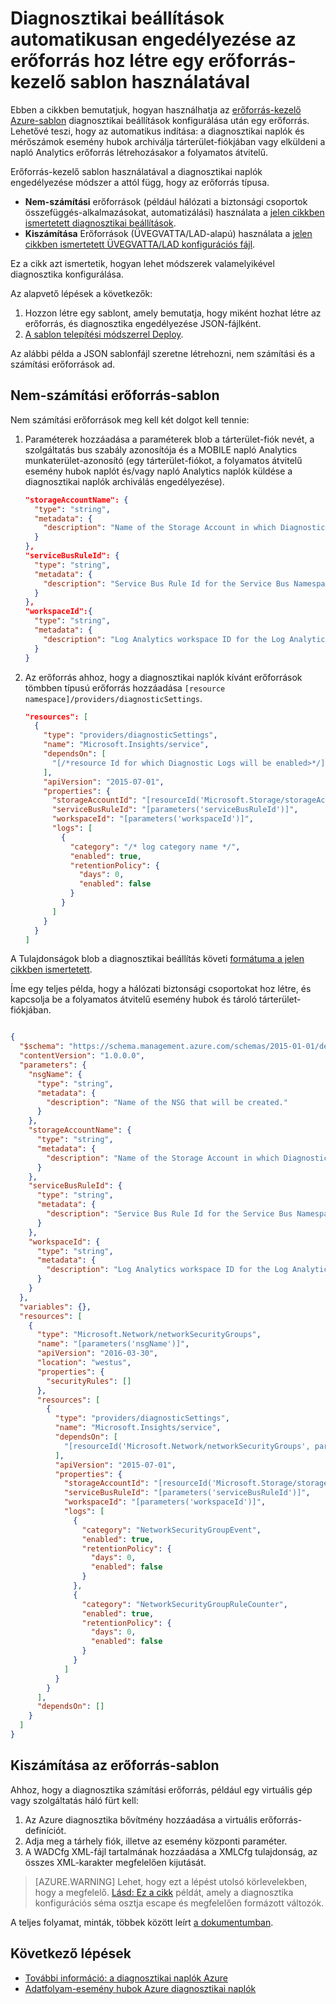 <properties
    pageTitle="Erőforrás-kezelő sablon használatával diagnosztikai beállítások automatikusan engedélyezése |} Microsoft Azure"
    description="Megtudhatja, hogy miként hozhat létre, amely lehetővé teszi a diagnosztikai naplók esemény hubok adatfolyam vagy tárolja őket a tárterület-fiók diagnosztikai beállítások erőforrás-kezelő sablonnal."
    authors="johnkemnetz"
    manager="rboucher"
    editor=""
    services="monitoring-and-diagnostics"
    documentationCenter="monitoring-and-diagnostics"/>

<tags
    ms.service="monitoring-and-diagnostics"
    ms.workload="na"
    ms.tgt_pltfrm="na"
    ms.devlang="na"
    ms.topic="article"
    ms.date="09/26/2016"
    ms.author="johnkem"/>

# <a name="automatically-enable-diagnostic-settings-at-resource-creation-using-a-resource-manager-template"></a>Diagnosztikai beállítások automatikusan engedélyezése az erőforrás hoz létre egy erőforrás-kezelő sablon használatával
Ebben a cikkben bemutatjuk, hogyan használhatja az [erőforrás-kezelő Azure-sablon](../resource-group-authoring-templates.md) diagnosztikai beállítások konfigurálása után egy erőforrás. Lehetővé teszi, hogy az automatikus indítása: a diagnosztikai naplók és mérőszámok esemény hubok archiválja tárterület-fiókjában vagy elküldeni a napló Analytics erőforrás létrehozásakor a folyamatos átvitelű.

Erőforrás-kezelő sablon használatával a diagnosztikai naplók engedélyezése módszer a attól függ, hogy az erőforrás típusa.

- **Nem-számítási** erőforrások (például hálózati a biztonsági csoportok összefüggés-alkalmazásokat, automatizálási) használata a [jelen cikkben ismertetett diagnosztikai beállítások](./monitoring-overview-of-diagnostic-logs.md#diagnostic-settings).
- **Kiszámítása** Erőforrások (ÜVEGVATTA/LAD-alapú) használata a [jelen cikkben ismertetett ÜVEGVATTA/LAD konfigurációs fájl](../vs-azure-tools-diagnostics-for-cloud-services-and-virtual-machines.md).

Ez a cikk azt ismertetik, hogyan lehet módszerek valamelyikével diagnosztika konfigurálása.

Az alapvető lépések a következők:

1. Hozzon létre egy sablont, amely bemutatja, hogy miként hozhat létre az erőforrás, és diagnosztika engedélyezése JSON-fájlként.
2. [A sablon telepítési módszerrel Deploy](../resource-group-template-deploy.md).

Az alábbi példa a JSON sablonfájl szeretne létrehozni, nem számítási és a számítási erőforrások ad.

## <a name="non-compute-resource-template"></a>Nem-számítási erőforrás-sablon
Nem számítási erőforrások meg kell két dolgot kell tennie:

1. Paraméterek hozzáadása a paraméterek blob a tárterület-fiók nevét, a szolgáltatás bus szabály azonosítója és a MOBILE napló Analytics munkaterület-azonosító (egy tárterület-fiókot, a folyamatos átvitelű esemény hubok naplót és/vagy napló Analytics naplók küldése a diagnosztikai naplók archiválás engedélyezése).

    ```json
    "storageAccountName": {
      "type": "string",
      "metadata": {
        "description": "Name of the Storage Account in which Diagnostic Logs should be saved."
      }
    },
    "serviceBusRuleId": {
      "type": "string",
      "metadata": {
        "description": "Service Bus Rule Id for the Service Bus Namespace in which the Event Hub should be created or streamed to."
      }
    },
    "workspaceId":{
      "type": "string",
      "metadata": {
        "description": "Log Analytics workspace ID for the Log Analytics workspace to which logs will be sent."
      }
    }
    ```
2. Az erőforrás ahhoz, hogy a diagnosztikai naplók kívánt erőforrások tömbben típusú erőforrás hozzáadása `[resource namespace]/providers/diagnosticSettings`.

    ```json
    "resources": [
      {
        "type": "providers/diagnosticSettings",
        "name": "Microsoft.Insights/service",
        "dependsOn": [
          "[/*resource Id for which Diagnostic Logs will be enabled>*/]"
        ],
        "apiVersion": "2015-07-01",
        "properties": {
          "storageAccountId": "[resourceId('Microsoft.Storage/storageAccounts', parameters('storageAccountName'))]",
          "serviceBusRuleId": "[parameters('serviceBusRuleId')]",
          "workspaceId": "[parameters('workspaceId')]",
          "logs": [ 
            {
              "category": "/* log category name */",
              "enabled": true,
              "retentionPolicy": {
                "days": 0,
                "enabled": false
              }
            }
          ]
        }
      }
    ]
    ```

A Tulajdonságok blob a diagnosztikai beállítás követi [formátuma a jelen cikkben ismertetett](https://msdn.microsoft.com/library/azure/dn931931.aspx).

Íme egy teljes példa, hogy a hálózati biztonsági csoportokat hoz létre, és kapcsolja be a folyamatos átvitelű esemény hubok és tároló tárterület-fiókjában.

```json

{
  "$schema": "https://schema.management.azure.com/schemas/2015-01-01/deploymentTemplate.json#",
  "contentVersion": "1.0.0.0",
  "parameters": {
    "nsgName": {
      "type": "string",
      "metadata": {
        "description": "Name of the NSG that will be created."
      }
    },
    "storageAccountName": {
      "type": "string",
      "metadata": {
        "description": "Name of the Storage Account in which Diagnostic Logs should be saved."
      }
    },
    "serviceBusRuleId": {
      "type": "string",
      "metadata": {
        "description": "Service Bus Rule Id for the Service Bus Namespace in which the Event Hub should be created or streamed to."
      }
    },
    "workspaceId": {
      "type": "string",
      "metadata": {
        "description": "Log Analytics workspace ID for the Log Analytics workspace to which logs will be sent."
      }
    }
  },
  "variables": {},
  "resources": [
    {
      "type": "Microsoft.Network/networkSecurityGroups",
      "name": "[parameters('nsgName')]",
      "apiVersion": "2016-03-30",
      "location": "westus",
      "properties": {
        "securityRules": []
      },
      "resources": [
        {
          "type": "providers/diagnosticSettings",
          "name": "Microsoft.Insights/service",
          "dependsOn": [
            "[resourceId('Microsoft.Network/networkSecurityGroups', parameters('nsgName'))]"
          ],
          "apiVersion": "2015-07-01",
          "properties": {
            "storageAccountId": "[resourceId('Microsoft.Storage/storageAccounts', parameters('storageAccountName'))]",
            "serviceBusRuleId": "[parameters('serviceBusRuleId')]",
            "workspaceId": "[parameters('workspaceId')]",
            "logs": [
              {
                "category": "NetworkSecurityGroupEvent",
                "enabled": true,
                "retentionPolicy": {
                  "days": 0,
                  "enabled": false
                }
              },
              {
                "category": "NetworkSecurityGroupRuleCounter",
                "enabled": true,
                "retentionPolicy": {
                  "days": 0,
                  "enabled": false
                }
              }
            ]
          }
        }
      ],
      "dependsOn": []
    }
  ]
}

```

## <a name="compute-resource-template"></a>Kiszámítása az erőforrás-sablon
Ahhoz, hogy a diagnosztika számítási erőforrás, például egy virtuális gép vagy szolgáltatás háló fürt kell:

1. Az Azure diagnosztika bővítmény hozzáadása a virtuális erőforrás-definíciót.
2. Adja meg a tárhely fiók, illetve az esemény központi paraméter.
3. A WADCfg XML-fájl tartalmának hozzáadása a XMLCfg tulajdonság, az összes XML-karakter megfelelően kijutását.

> [AZURE.WARNING] Lehet, hogy ezt a lépést utolsó körlevelekben, hogy a megfelelő. [Lásd: Ez a cikk](../virtual-machines/virtual-machines-windows-extensions-diagnostics-template.md#diagnostics-configuration-variables) példát, amely a diagnosztika konfigurációs séma osztja escape és megfelelően formázott változók.

A teljes folyamat, minták, többek között leírt [a dokumentumban](../virtual-machines/virtual-machines-windows-extensions-diagnostics-template.md).


## <a name="next-steps"></a>Következő lépések
- [További információ: a diagnosztikai naplók Azure](./monitoring-overview-of-diagnostic-logs.md)
- [Adatfolyam-esemény hubok Azure diagnosztikai naplók](./monitoring-stream-diagnostic-logs-to-event-hubs.md)

